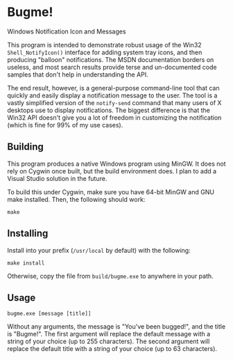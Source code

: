 Bugme!
======

Windows Notification Icon and Messages

This program is intended to demonstrate robust usage of the Win32
`Shell_NotifyIcon()` interface for adding system tray icons, and then
producing "balloon" notifications.  The MSDN documentation borders on
useless, and most search results provide terse and un-documented code samples
that don't help in understanding the API.

The end result, however, is a general-purpose command-line tool that can
quickly and easily display a notification message to the user.  The tool is a
vastly simplified version of the `notify-send` command that many users of X
desktops use to display notifications.  The biggest difference is that the
Win32 API doesn't give you a lot of freedom in customizing the notification
(which is fine for 99% of my use cases).

Building
--------

This program produces a native Windows program using MinGW.  It does not rely
on Cygwin once built, but the build environment does.  I plan to add a Visual
Studio solution in the future.

To build this under Cygwin, make sure you have 64-bit MinGW and GNU make
installed.  Then, the following should work:

    make

Installing
----------

Install into your prefix (`/usr/local` by default) with the following:

    make install

Otherwise, copy the file from `build/bugme.exe` to anywhere in your path.

Usage
-----

    bugme.exe [message [title]]

Without any arguments, the message is "You've been bugged!", and the title is
"Bugme!".  The first argument will replace the default message with a string
of your choice (up to 255 characters).  The second argument will replace the
default title with a string of your choice (up to 63 characters).

